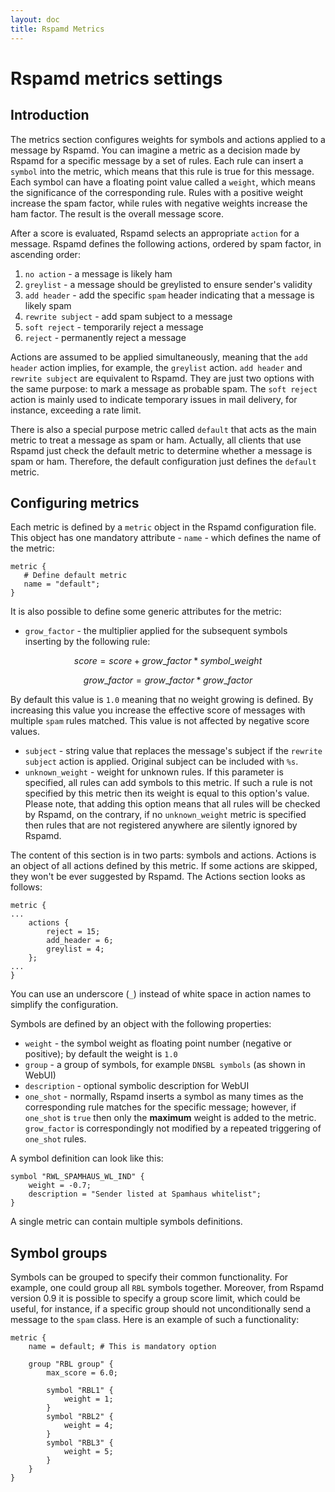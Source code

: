 ```yaml
---
layout: doc
title: Rspamd Metrics
---
```

# Rspamd metrics settings

## Introduction

The metrics section configures weights for symbols and actions applied to a message by Rspamd. You can imagine a metric as a decision made by Rspamd for a specific message by a set of rules. Each rule can insert a `symbol` into the metric, which means that this rule is true for this message. Each symbol can have a floating point value called a `weight`, which means the significance of the corresponding rule. Rules with a positive weight increase the spam factor, while rules with negative weights increase the ham factor. The result is the overall message score.

After a score is evaluated, Rspamd selects an appropriate `action` for a message. Rspamd defines the following actions, ordered by spam factor, in ascending order:

1. `no action` - a message is likely ham
2. `greylist` - a message should be greylisted to ensure sender's validity
3. `add header` - add the specific `spam` header indicating that a message is likely spam
4. `rewrite subject` - add spam subject to a message
5. `soft reject` - temporarily reject a message
6. `reject` - permanently reject a message

Actions are assumed to be applied simultaneously, meaning that the `add header` action implies, for example, the `greylist` action. `add header` and `rewrite subject` are equivalent to Rspamd. They are just two options with the same purpose: to mark a message as probable spam. The `soft reject` action is mainly used to indicate temporary issues in mail delivery, for instance, exceeding a rate limit.

There is also a special purpose metric called `default` that acts as the main metric to treat a message as spam or ham. Actually, all clients that use Rspamd just check the default metric to determine whether a message is spam or ham. Therefore, the default configuration just defines the `default` metric.

## Configuring metrics
Each metric is defined by a `metric` object in the Rspamd configuration file. This object has one mandatory attribute - `name` - which defines the name of the metric:

~~~ucl
metric {
   # Define default metric
   name = "default";
}
~~~
It is also possible to define some generic attributes for the metric:

* `grow_factor` - the multiplier applied for the subsequent symbols inserting by the following rule:

$$
score = score + grow\_factor * symbol\_weight
$$

$$
	grow\_factor = grow\_factor * grow\_factor
$$

By default this value is `1.0` meaning that no weight growing is defined. By increasing this value you increase the effective score of messages with multiple `spam` rules matched. This value is not affected by negative score values.

* `subject` - string value that replaces the message's subject if the `rewrite subject` action is applied. Original subject can be included with `%s`.
* `unknown_weight` - weight for unknown rules. If this parameter is specified, all rules can add symbols to this metric. If such a rule is not specified by this metric then its weight is equal to this option's value. Please note, that adding this option means that all rules will be checked by Rspamd, on the contrary, if no `unknown_weight` metric is specified then rules that are not registered anywhere are silently ignored by Rspamd.

The content of this section is in two parts: symbols and actions. Actions is an object of all actions defined by this metric. If some actions are skipped, they won't be ever suggested by Rspamd. The Actions section looks as follows:

~~~ucl
metric {
...
	actions {
		reject = 15;
		add_header = 6;
		greylist = 4;
	};
...
}
~~~

You can use an underscore (`_`) instead of white space in action names to simplify the configuration.

Symbols are defined by an object with the following properties:

* `weight` - the symbol weight as floating point number (negative or positive); by default the weight is `1.0`
* `group` - a group of symbols, for example `DNSBL symbols` (as shown in WebUI)
* `description` - optional symbolic description for WebUI
* `one_shot` - normally, Rspamd inserts a symbol as many times as the corresponding rule matches for the specific message; however, if `one_shot` is `true` then only the **maximum** weight is added to the metric. `grow_factor` is correspondingly not modified by a repeated triggering of `one_shot` rules.

A symbol definition can look like this:

~~~ucl
symbol "RWL_SPAMHAUS_WL_IND" {
    weight = -0.7;
    description = "Sender listed at Spamhaus whitelist";
}
~~~

A single metric can contain multiple symbols definitions.


## Symbol groups

Symbols can be grouped to specify their common functionality. For example, one could group all `RBL` symbols together. Moreover, from Rspamd version 0.9 it is possible to specify a group score limit, which could be useful, for instance, if a specific group should not unconditionally send a message to the `spam` class. Here is an example of such a functionality:

~~~ucl
metric {
	name = default; # This is mandatory option
	
	group "RBL group" {
		max_score = 6.0;
		
		symbol "RBL1" {
			weight = 1;
		}
		symbol "RBL2" {
			weight = 4;
		}
		symbol "RBL3" {
			weight = 5;
		}
	}
}
~~~
